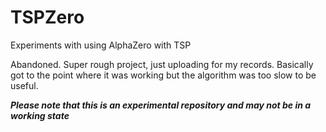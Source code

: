 # TSPZero
Experiments with using AlphaZero with TSP

Abandoned. Super rough project, just uploading for my records. Basically got to the point where it was working but the 
algorithm was too slow to be useful.

***Please note that this is an experimental repository and may not be in a working state***
